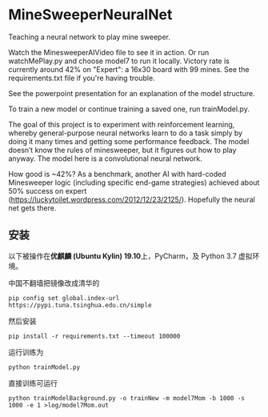 # MineSweeperNeuralNet
Teaching a neural network to play mine sweeper.

Watch the MinesweeperAIVideo file to see it in action. Or run watchMePlay.py and choose model7 to run it locally. Victory rate is currently around 42% on "Expert": a 16x30 board with 99 mines. See the requirements.txt file if you're having trouble.

See the powerpoint presentation for an explanation of the model structure.

To train a new model or continue training a saved one, run trainModel.py.

The goal of this project is to experiment with reinforcement learning, whereby general-purpose neural networks learn to do a task simply by doing it many times and getting some performance feedback. The model doesn’t know the rules of minesweeper, but it figures out how to play anyway. The model here is a convolutional neural network.

How good is ~42%? As a benchmark, another AI with hard-coded Minesweeper logic (including specific end-game strategies) achieved about 50% success on expert (https://luckytoilet.wordpress.com/2012/12/23/2125/). Hopefully the neural net gets there.

## 安装

以下被操作在**优麒麟 (Ubuntu Kylin) 19.10**上，PyCharm，及 Python 3.7 虚拟环境。

中国不翻墙把镜像改成清华的
```buildoutcfg
pip config set global.index-url https://pypi.tuna.tsinghua.edu.cn/simple
```
然后安装
```buildoutcfg
pip install -r requirements.txt --timeout 100000
```

运行训练为
```buildoutcfg
python trainModel.py
```

直接训练可运行
```buildoutcfg
python trainModelBackground.py -o trainNew -m model7Mom -b 1000 -s 1000 -e 1 >log/model7Mom.out 
```